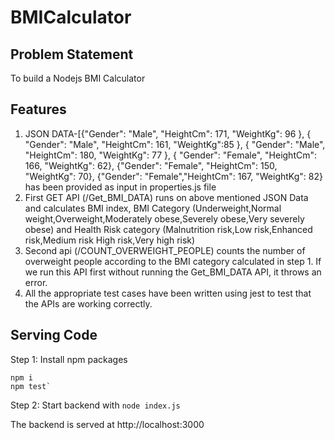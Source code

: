 # BMICalculator
## Problem Statement

To build a Nodejs BMI Calculator

## Features

1. JSON DATA-[{"Gender": "Male", "HeightCm": 171, "WeightKg": 96 }, { "Gender": "Male", "HeightCm": 161, "WeightKg":85 }, { "Gender": "Male", "HeightCm": 180, "WeightKg": 77 }, { "Gender": "Female", "HeightCm": 166,
"WeightKg": 62}, {"Gender": "Female", "HeightCm": 150, "WeightKg": 70}, {"Gender": "Female","HeightCm": 167, "WeightKg": 82} has been provided as input in properties.js file
2. First GET API (/Get_BMI_DATA) runs on above mentioned JSON Data and calculates BMI index, BMI Category (Underweight,Normal weight,Overweight,Moderately obese,Severely obese,Very
severely obese) and Health Risk category (Malnutrition risk,Low risk,Enhanced risk,Medium risk High risk,Very high risk)
3. Second api (/COUNT_OVERWEIGHT_PEOPLE) counts the number of overweight people according to the BMI category calculated in step 1. If we run this API first without running the Get_BMI_DATA API, it throws an error.
4. All the appropriate test cases have been written using jest to test that the APIs are working correctly.
## Serving Code

Step 1: Install npm packages

```
npm i
npm test`
```

Step 2: Start backend with `node index.js`

The backend is served at http://localhost:3000
